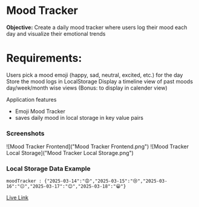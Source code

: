 # Mood Tracker

**Objective:** Create a daily mood tracker where users log their mood each day and visualize their emotional trends

# Requirements:
Users pick a mood emoji (happy, sad, neutral, excited, etc.) for the day
Store the mood logs in LocalStorage
Display a timeline view of past moods day/week/month wise views (Bonus: to display in calender view)

Application features
- Emoji Mood Tracker
- saves daily mood in local storage in key value pairs

### Screenshots
![Mood Tracker Frontend]("Mood Tracker Frontend.png")
![Mood Tracker Local Storage]("Mood Tracker Local Storage.png")

### Local Storage Data Example
`moodTracker : {"2025-03-14":"😡","2025-03-15":"😢","2025-03-16":"😐","2025-03-17":"😊","2025-03-18":"😁"}`

[Live Link](https://webdev.chetanrakheja.com/mood-tracker/)